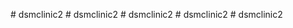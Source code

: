 
#   d s m c l i n i c 2  
 #   d s m c l i n i c 2  
 # dsmclinic2
#   d s m c l i n i c 2  
 # dsmclinic2
